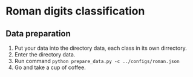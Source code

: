 # Roman digits classification 

## Data preparation
1. Put your data into the directory data, each class in its own dirrectory.
2. Enter the directory data.
3. Run command `python prepare_data.py -c ../configs/roman.json`
4. Go and take a cup of coffee.